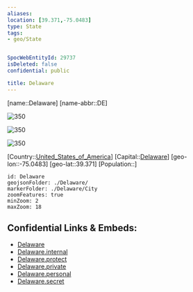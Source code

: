 ```yaml
---
aliases: 
location: [39.371,-75.0483]
type: State
tags:
- geo/State


SpocWebEntityId: 29737
isDeleted: false
confidential: public

title: Delaware
---
```

[name::Delaware]
[name-abbr::DE]

![350](geo/Continent/North-America/United_States_of_America/Delaware/Coat_of_arms_of_Delaware.svg)

![350](geo/Continent/North-America/United_States_of_America/Delaware/Seal_of_Delaware.svg)

![350](geo/Continent/North-America/United_States_of_America/Delaware/Flag_of_Delaware.svg)

[Country::[United_States_of_America](geo/Continent/North-America/United_States_of_America.md)]
[Capital::[Delaware](geo/Continent/North-America/United_States_of_America/Delaware.md)]
[geo-lon::-75.0483]
[geo-lat::39.371]
[Population::]



```leaflet
id: Delaware
geojsonFolder: ./Delaware/
markerFolder: ./Delaware/City
zoomFeatures: true 
minZoom: 2 
maxZoom: 18
```


## Confidential Links & Embeds: 
- [Delaware](../../../../../_public/geo/Continent/North-America/United_States_of_America/Delaware.md) 
- [Delaware.internal](../../../../../_internal/geo/Continent/North-America/United_States_of_America/Delaware.internal.md) 
- [Delaware.protect](../../../../../_protect/geo/Continent/North-America/United_States_of_America/Delaware.protect.md) 
- [Delaware.private](../../../../../_private/geo/Continent/North-America/United_States_of_America/Delaware.private.md) 
- [Delaware.personal](../../../../../_personal/geo/Continent/North-America/United_States_of_America/Delaware.personal.md) 
- [Delaware.secret](../../../../../_secret/geo/Continent/North-America/United_States_of_America/Delaware.secret.md) 
